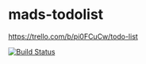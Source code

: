 # mads-todolist

https://trello.com/b/pi0FCuCw/todo-list

[![Build Status](https://travis-ci.com/bertus193/mads-todolist.svg?token=dJQg5yKZiN4djpp2J6vc&branch=T16-integracion_travis)](https://travis-ci.com/bertus193/mads-todolist)
